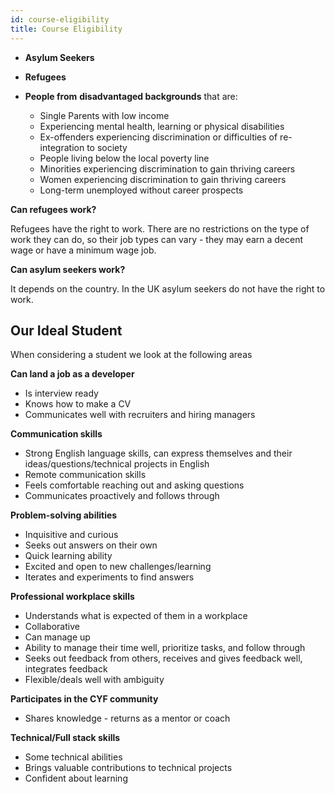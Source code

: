 ```yaml
---
id: course-eligibility
title: Course Eligibility
---
```


- **Asylum Seekers**

- **Refugees**
- **People from** **disadvantaged backgrounds** that are:
  - Single Parents with low income
  - Experiencing mental health, learning or physical disabilities
  - Ex-offenders experiencing discrimination or difficulties of re-integration to society
  - People living below the local poverty line
  - Minorities experiencing discrimination to gain thriving careers
  - Women experiencing discrimination to gain thriving careers
  - Long-term unemployed without career prospects

**Can refugees work?**

Refugees have the right to work. There are no restrictions on the type of work they can do, so their job types can vary - they may earn a decent wage or have a minimum wage job.

**Can asylum seekers work?**

It depends on the country. In the UK asylum seekers do not have the right to work.

## Our Ideal Student

When considering a student we look at the following areas

**Can land a job as a developer**

- Is interview ready
- Knows how to make a CV
- Communicates well with recruiters and hiring managers

**Communication skills**

- Strong English language skills, can express themselves and their ideas/questions/technical projects in English
- Remote communication skills
- Feels comfortable reaching out and asking questions
- Communicates proactively and follows through

**Problem-solving abilities**

- Inquisitive and curious
- Seeks out answers on their own
- Quick learning ability
- Excited and open to new challenges/learning
- Iterates and experiments to find answers

**Professional workplace skills**

- Understands what is expected of them in a workplace
- Collaborative
- Can manage up
- Ability to manage their time well, prioritize tasks, and follow through
- Seeks out feedback from others, receives and gives feedback well, integrates feedback
- Flexible/deals well with ambiguity

**Participates in the CYF community**

- Shares knowledge - returns as a mentor or coach

**Technical/Full stack skills**

- Some technical abilities
- Brings valuable contributions to technical projects
- Confident about learning





